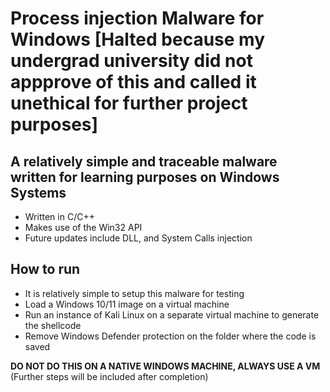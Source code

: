 # Process injection Malware for Windows [**Halted because my undergrad university did not appprove of this and called it unethical for further project purposes**]
## A relatively simple and traceable malware written for learning purposes on Windows Systems
- Written in C/C++
- Makes use of the Win32 API
- Future updates include DLL, and System Calls injection

## How to run
- It is relatively simple to setup this malware for testing
- Load a Windows 10/11 image on a virtual machine
- Run an instance of Kali Linux on a separate virtual machine to generate the shellcode
- Remove Windows Defender protection on the folder where the code is saved<br>


**DO NOT DO THIS ON A NATIVE WINDOWS MACHINE, ALWAYS USE A VM**<br>
(Further steps will be included after completion)
